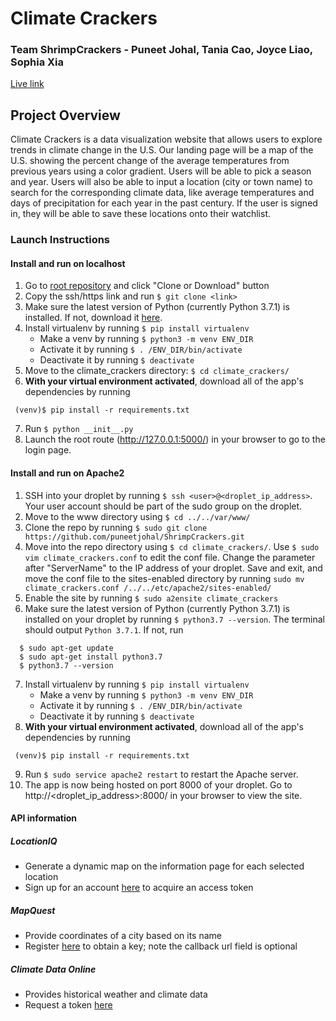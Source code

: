 # Climate Crackers 
### Team ShrimpCrackers - Puneet Johal, Tania Cao, Joyce Liao, Sophia Xia

[Live link](http://68.183.221.237:8000/)

## Project Overview
Climate Crackers is a data visualization website that allows users to explore trends in climate change in the U.S. Our landing page will be a map of the U.S. showing the percent change of the average temperatures from previous years using a color gradient. Users will be able to pick a season and year. Users will also be able to input a location (city or town name) to search for the corresponding climate data, like average temperatures and days of precipitation for each year in the past century. If the user is signed in, they will be able to save these locations onto their watchlist.

### Launch Instructions
#### Install and run on localhost
1. Go to [root repository](https://github.com/puneetjohal/ShrimpCrackers/) and click "Clone or Download" button
2. Copy the ssh/https link and run `$ git clone <link>`
3. Make sure the latest version of Python (currently Python 3.7.1) is installed. If not, download it [here](https://www.python.org/downloads/).
4. Install virtualenv by running `$ pip install virtualenv`
   * Make a venv by running `$ python3 -m venv ENV_DIR`
   * Activate it by running `$ . /ENV_DIR/bin/activate`
   * Deactivate it by running `$ deactivate`
5. Move to the climate_crackers directory: `$ cd climate_crackers/`
6. **With your virtual environment activated**, download all of the app's dependencies by running 
```
 (venv)$ pip install -r requirements.txt
```
7. Run `$ python __init__.py`
8. Launch the root route (http://127.0.0.1:5000/) in your browser to go to the login page.

#### Install and run on Apache2
1. SSH into your droplet by running `$ ssh <user>@<droplet_ip_address>`. Your user account should be part of the sudo group on the droplet.
2. Move to the www directory using `$ cd ../../var/www/`
3. Clone the repo by running `$ sudo git clone https://github.com/puneetjohal/ShrimpCrackers.git`
4. Move into the repo directory using `$ cd climate_crackers/`. Use `$ sudo vim climate_crackers.conf` to edit the conf file. Change the parameter after "ServerName" to the IP address of your droplet. Save and exit, and move the conf file to the sites-enabled directory by running `sudo mv climate_crackers.conf /../../etc/apache2/sites-enabled/`
5. Enable the site by running `$ sudo a2ensite climate_crackers`
6. Make sure the latest version of Python (currently Python 3.7.1) is installed on your droplet by running `$ python3.7 --version`. The terminal should output `Python 3.7.1`. If not, run
```
  $ sudo apt-get update
  $ sudo apt-get install python3.7
  $ python3.7 --version
```
7. Install virtualenv by running `$ pip install virtualenv`
   * Make a venv by running `$ python3 -m venv ENV_DIR`
   * Activate it by running `$ . /ENV_DIR/bin/activate`
   * Deactivate it by running `$ deactivate`
8. **With your virtual environment activated**, download all of the app's dependencies by running 
```
 (venv)$ pip install -r requirements.txt
```
9. Run `$ sudo service apache2 restart` to restart the Apache server.
10. The app is now being hosted on port 8000 of your droplet. Go to http://<droplet_ip_address>:8000/ in your browser to view the site.

#### API information
##### LocationIQ
* Generate a dynamic map on the information page for each selected location
* Sign up for an account [here](https://locationiq.com/docs) to acquire an access token
##### MapQuest
* Provide coordinates of a city based on its name
* Register [here](https://developer.mapquest.com/plan_purchase/steps/business_edition/business_edition_free/register) to obtain a key; note the callback url field is optional
##### Climate Data Online
* Provides historical weather and climate data
* Request a token [here](https://www.ncdc.noaa.gov/cdo-web/token)
